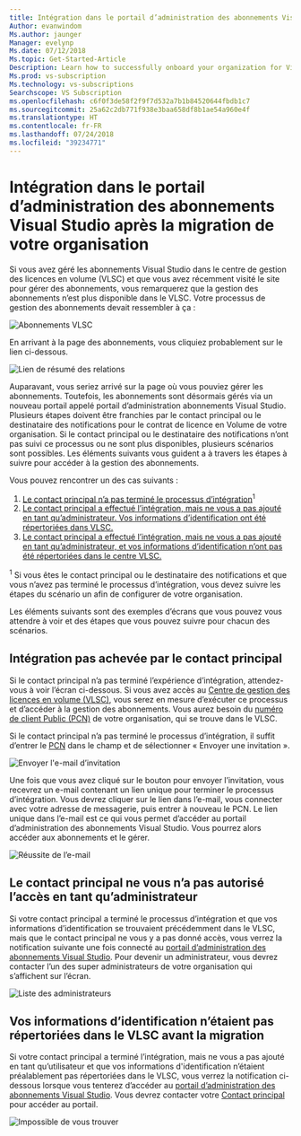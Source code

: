 ```yaml
---
title: Intégration dans le portail d’administration des abonnements Visual Studio après la migration de votre organisation
Author: evanwindom
Ms.author: jaunger
Manager: evelynp
Ms.date: 07/12/2018
Ms.topic: Get-Started-Article
Description: Learn how to successfully onboard your organization for Visual Studio subscriptions after migrating to the administration portal.
Ms.prod: vs-subscription
Ms.technology: vs-subscriptions
Searchscope: VS Subscription
ms.openlocfilehash: c6f0f3de58f2f9f7d532a7b1b84520644fbdb1c7
ms.sourcegitcommit: 25a62c2db771f938e3baa658df8b1ae54a960e4f
ms.translationtype: HT
ms.contentlocale: fr-FR
ms.lasthandoff: 07/24/2018
ms.locfileid: "39234771"
---
```

# <a name="onboarding-to-the-visual-studio-subscriptions-administration-portal-after-your-organization-was-migrated"></a>Intégration dans le portail d’administration des abonnements Visual Studio après la migration de votre organisation 

Si vous avez géré les abonnements Visual Studio dans le centre de gestion des licences en volume (VLSC) et que vous avez récemment visité le site pour gérer des abonnements, vous remarquerez que la gestion des abonnements n’est plus disponible dans le VLSC. Votre processus de gestion des abonnements devait ressembler à ça :

![Abonnements VLSC](_img/post-migration-onboarding/vlsc-subscriptions.png)

En arrivant à la page des abonnements, vous cliquiez probablement sur le lien ci-dessous. 

![Lien de résumé des relations](_img/post-migration-onboarding/relationship-summary-link.png)

Auparavant, vous seriez arrivé sur la page où vous pouviez gérer les abonnements.   Toutefois, les abonnements sont désormais gérés via un nouveau portail appelé portail d’administration abonnements Visual Studio.  Plusieurs étapes doivent être franchies par le contact principal ou le destinataire des notifications pour le contrat de licence en Volume de votre organisation. Si le contact principal ou le destinataire des notifications n’ont pas suivi ce processus ou ne sont plus disponibles, plusieurs scénarios sont possibles. Les éléments suivants vous guident a à travers les étapes à suivre pour accéder à la gestion des abonnements. 

Vous pouvez rencontrer un des cas suivants :
1.  [Le contact principal n’a pas terminé le processus d’intégration](#Onboarding-not-completed-by-Primary-Contact)<sup>1</sup> 
2.  [Le contact principal a effectué l’intégration, mais ne vous a pas ajouté en tant qu’administrateur.  Vos informations d’identification ont été répertoriées dans VLSC.](#Primary-Contact-did-not-provide-you-administrator-access) 
3.  [Le contact principal a effectué l’intégration, mais ne vous a pas ajouté en tant qu’administrateur, et vos informations d’identification n’ont pas été répertoriées dans le centre VLSC.](#Your-credentials-were-not-listed-in-VLSC-prior-to-migration)  

<sup>1</sup> Si vous êtes le contact principal ou le destinataire des notifications et que vous n’avez pas terminé le processus d’intégration, vous devez suivre les étapes du scénario un afin de configurer de votre organisation. 

Les éléments suivants sont des exemples d’écrans que vous pouvez vous attendre à voir et des étapes que vous pouvez suivre pour chacun des scénarios. 

## <a name="onboarding-not-completed-by-primary-contact"></a>Intégration pas achevée par le contact principal

Si le contact principal n’a pas terminé l’expérience d’intégration, attendez-vous à voir l’écran ci-dessous. Si vous avez accès au [Centre de gestion des licences en volume (VLSC)](https://www.microsoft.com/Licensing/servicecenter/default.aspx), vous serez en mesure d’exécuter ce processus et d’accéder à la gestion des abonnements. Vous aurez besoin du [numéro de client Public (PCN)](find-pcn.md) de votre organisation, qui se trouve dans le VLSC. 

Si le contact principal n’a pas terminé le processus d’intégration, il suffit d’entrer le [PCN](find-pcn.md) dans le champ et de sélectionner « Envoyer une invitation ». 

![Envoyer l'e-mail d’invitation](_img/post-migration-onboarding/send-invitation.png)

Une fois que vous avez cliqué sur le bouton pour envoyer l’invitation, vous recevrez un e-mail contenant un lien unique pour terminer le processus d’intégration. Vous devrez cliquer sur le lien dans l’e-mail, vous connecter avec votre adresse de messagerie, puis entrer à nouveau le PCN. Le lien unique dans l’e-mail est ce qui vous permet d’accéder au portail d’administration des abonnements Visual Studio. Vous pourrez alors accéder aux abonnements et le gérer. 

![Réussite de l’e-mail](_img/post-migration-onboarding/email-success.png)


## <a name="primary-contact-did-not-provide-you-administrator-access"></a>Le contact principal ne vous n’a pas autorisé l’accès en tant qu’administrateur

Si votre contact principal a terminé le processus d’intégration et que vos informations d’identification se trouvaient précédemment dans le VLSC, mais que le contact principal ne vous y a pas donné accès, vous verrez la notification suivante une fois connecté au [portail d’administration des abonnements Visual Studio](https://manage.visualstudio.com/).  Pour devenir un administrateur, vous devrez contacter l’un des super administrateurs de votre organisation qui s’affichent sur l’écran.

![Liste des administrateurs](_img/post-migration-onboarding/admin-list.png)

## <a name="your-credentials-were-not-listed-in-vlsc-prior-to-migration"></a>Vos informations d’identification n’étaient pas répertoriées dans le VLSC avant la migration

Si votre contact principal a terminé l’intégration, mais ne vous a pas ajouté en tant qu’utilisateur et que vos informations d'identification n’étaient préalablement pas répertoriées dans le VLSC, vous verrez la notification ci-dessous lorsque vous tenterez d’accéder au [portail d’administration des abonnements Visual Studio](https://manage.visualstudio.com/). Vous devrez contacter votre [Contact principal](find-primary-contact.md) pour accéder au portail. 

![Impossible de vous trouver](_img/post-migration-onboarding/cant-find-you.png)